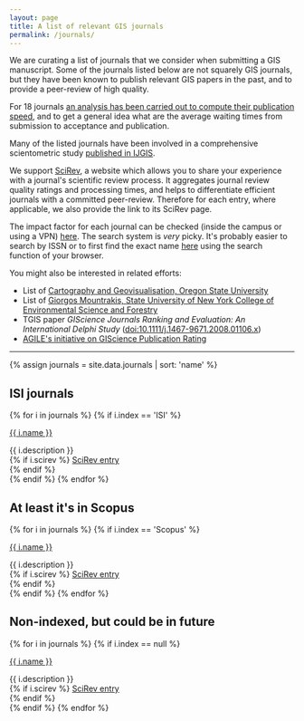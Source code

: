 ```yaml
---
layout: page
title: A list of relevant GIS journals
permalink: /journals/
---
```


We are curating a list of journals that we consider when submitting a GIS manuscript. Some of the journals listed below are not squarely GIS journals, but they have been known to publish relevant GIS papers in the past, and to provide a peer-review of high quality.

For 18 journals <a href="http://filipbiljecki.com/blog/index.php/2015/09/06/publication-delay-in-gis/">an analysis has been carried out to compute their publication speed</a>, and to get a general idea what are the average waiting times from submission to acceptance and publication.

Many of the listed journals have been involved in a comprehensive scientometric study <a href="http://doi.org/10.1080/13658816.2015.1130831">published in IJGIS</a>.

We support <a href="https://scirev.sc">SciRev</a>, a website which allows you to share your experience with a journal's scientific review process. It aggregates journal review quality ratings and processing times, and helps to differentiate efficient journals with a committed peer-review. Therefore for each entry, where applicable, we also provide the link to its SciRev page.

The impact factor for each journal can be checked (inside the campus or using a VPN) [here](http://admin-apps.webofknowledge.com/JCR/JCR). The search system is *very* picky. It's probably easier to search by ISSN or to first find the exact name [here](http://admin-apps.webofknowledge.com/JCR/JCR?RQ=TITLES_FULL) using the search function of your browser.

You might also be interested in related efforts:
<ul>
<li>List of <a href="http://cartography.oregonstate.edu/journals.html">Cartography and Geovisualisation, Oregon State University</a></li>
<li>List of <a href="http://www.aboutgis.com/gis-and-remote-sensing-journal-list-with-impact-factors/">Giorgos Mountrakis, State University of New York College of Environmental Science and Forestry</a></li>
<li>TGIS paper <i>GIScience Journals Ranking and Evaluation: An International Delphi Study</i> (<a href="http://doi.org/10.1111/j.1467-9671.2008.01106.x">doi:10.1111/j.1467-9671.2008.01106.x</a>)</li>
<li><a href="https://agile-online.org/agile-actions/archive/special-interest-groups/giscience-publication-rating">AGILE's initiative on GIScience Publication Rating</a></li>
</ul>

- - -

{% assign journals = site.data.journals | sort: 'name' %}

## ISI journals

{% for i in journals %}
{% if i.index == 'ISI' %}
<p><a href="{{ i.webpage }}">{{ i.name }}</a> <a href="#{{ forloop.index}}" data-toggle="collapse"><i class="far fa-caret-square-down"></i></a></p>
<div id="{{ forloop.index }}" class="collapse"  tabindex="-1">{{ i.description }}<br>
	{% if i.scirev %}
		<a href="{{ i.scirev }}"><i class="fa fa-pencil"></i> SciRev entry</a><br>
	{% endif %}
</div>
{% endif %}
{% endfor %}


## At least it's in Scopus

{% for i in journals %}
{% if i.index == 'Scopus' %}
<p><a href="{{ i.webpage }}">{{ i.name }}</a> <a href="#{{ forloop.index}}" data-toggle="collapse"><i class="far fa-caret-square-down"></i></a></p>
<div id="{{ forloop.index }}" class="collapse"  tabindex="-1">{{ i.description }}<br>
	{% if i.scirev %}
		<a href="{{ i.scirev }}"><i class="fa fa-pencil"></i> SciRev entry</a><br>
	{% endif %}
</div>
{% endif %}
{% endfor %}

## Non-indexed, but could be in future

{% for i in journals %}
{% if i.index == null %}
<p><a href="{{ i.webpage }}">{{ i.name }}</a> <a href="#{{ forloop.index}}" data-toggle="collapse"><i class="far fa-caret-square-down"></i></a></p>
<div id="{{ forloop.index }}" class="collapse"  tabindex="-1">{{ i.description }}<br>
	{% if i.scirev %}
		<a href="{{ i.scirev }}"><i class="fa fa-pencil"></i> SciRev entry</a><br>
	{% endif %}
</div>
{% endif %}
{% endfor %}
